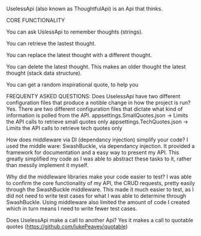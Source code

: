UselessApi (also known as ThoughtfulApi) is an Api that thinks.

CORE FUNCTIONALITY

You can ask UslessApi to remember thoughts (strings).

You can retrieve the lastest thought.

You can replace the latest thought with a different thought.

You can delete the latest thought. This makes an older thought the latest thought (stack data structure).

You can get a random inspirational quote, to help you 

FREQUENTY ASKED QUESTIONS:
Does UselessApi have two different configuration files that produce a notible change in how the project is run?
Yes. There are two different configuration files that dictate what kind of information is polled from the API.
appsettings.SmallQuotes.json -> Limits the API calls to retrieve small quotes only
appsettings.TechQuotes.json -> Limits the API calls to retrieve tech quotes only

How does middleware via DI (dependancy injection) simplify your code?
I used the middle ware: SwashBuckle, via dependancy injection. It provided a framework for documentation 
and a easy way to present my API. This greatly simplified my code as I was able to abstract 
these tasks to it, rather than messily implement it myself. 

Why did the middleware libraries make your code easier to test?
I was able to confirm the core functionality of my API, the CRUD requests, pretty easily through the SwashBuckle middleware.
This made it much easier to test, as I did not need to write test cases for what I was able to determine through SwashBuckle.
Using middleware also limited the amount of code I created which in turn means I need to write fewer test cases. 

Does UselessApi make a call to another Api?
Yes it makes a call to quotable quotes (https://github.com/lukePeavey/quotable)


